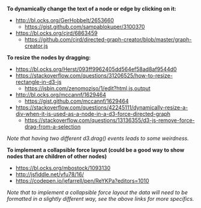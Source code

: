 **To dynamically change the text of a node or edge by clicking on it:**

* http://bl.ocks.org/GerHobbelt/2653660
	* https://gist.github.com/sampablokuper/3100370
* https://bl.ocks.org/cjrd/6863459
	* https://github.com/cjrd/directed-graph-creator/blob/master/graph-creator.js

**To resize the nodes by dragging:**

* https://bl.ocks.org/Herst/093ff9962405dd564ef58ad8af9544d0
* https://stackoverflow.com/questions/31206525/how-to-resize-rectangle-in-d3-js
	* https://jsbin.com/zenomoziso/1/edit?html,js,output
* http://bl.ocks.org/mccannf/1629464
	* https://gist.github.com/mccannf/1629464
* https://stackoverflow.com/questions/42245111/dynamically-resize-a-div-when-it-is-used-as-a-node-in-a-d3-force-directed-graph
	* https://stackoverflow.com/questions/13136355/d3-js-remove-force-drag-from-a-selection

*Note that having two different d3.drag() events leads to some weirdness.*

**To implement a collapsible force layout (could be a good way to show nodes that are children of other nodes)**

* https://bl.ocks.org/mbostock/1093130
* http://jsfiddle.net/vfu78/16/
* https://codepen.io/jefarrell/pen/ReYKPa?editors=1010

*Note that to implement a collapsible force layout the data will need to be formatted in a slightly different way, see the above links for more specifics.*